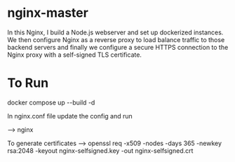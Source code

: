 # nginx-master
In this Nginx, I build a Node.js webserver and set up dockerized instances. We then configure Nginx as a reverse proxy to load balance traffic to those backend servers and finally we configure a secure HTTPS connection to the Nginx proxy with a self-signed TLS certificate.

# To Run

docker compose up --build -d

In nginx.conf file update the config and run

--> nginx

To generate certificates
--> openssl req -x509 -nodes -days 365 -newkey rsa:2048 -keyout nginx-selfsigned.key -out nginx-selfsigned.crt